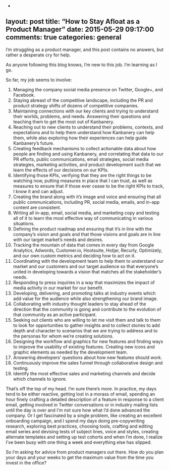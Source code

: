 -
layout: post
title:  “How to Stay Afloat as a Product Manager”
date:   2015-05-29 09:17:00
comments: true
categories: general
-

I’m struggling as a product manager, and this post contains no answers, but rather a desperate cry for help.

As anyone following this blog knows, I’m new to this job. I’m learning as I go. 

So far, my job seems to involve:

1) Managing the company social media presence on Twitter, Google+, and Facebook.
2) Staying abreast of the competitive landscape, including the PR and product strategy shifts of dozens of competitive companies.
3) Maintaining connections with our key clients and trying to understand their worlds, problems, and needs. Answering their questions and teaching them to get the most out of Kanbanery.
4) Reaching out to new clients to understand their problems, contexts, and expectations and to help them understand how Kanbanery can help them, while also exploring how their experiences can help guide Kanbanery’s future.
5) Creating feedback mechanisms to collect actionable data about how people are finding and using Kanbanery, and correlating that data to our PR efforts, public communications, email strategies, social media strategies, marketing activities, and product development such that we learn the effects of our decisions on our KPIs.
6) Identifying those KPIs, verifying that they are the right things to be watching now, putting measures in place that I can trust, as well as measures to ensure that if those ever cease to be the right KPIs to track, I know it and can adjust.
7) Creating the brand along with it’s image and voice and ensuring that all public communications, including PR, social media, emails, and in-app content are consistent.
8) Writing all in-app, email, social media, and marketing copy and testing all of it to learn the most effective way of communicating in various situations.
9) Defining the product roadmap and ensuring that it’s in line with the company’s vision and goals and that those visions and goals are in line with our target market’s needs and desires.
10) Tracking the mountain of data that comes in every day from Google Analytics, Adwords, Customer.io, Hootsuite, Hotjar, Recurly, Optimizely, and our own custom metrics and deciding how to act on it.
11) Coordinating with the development team to help them to understand our market and our customers and our target audience so that everyone’s united in developing towards a vision that matches all the stakeholder’s needs.
12) Responding to press inquiries in a way that maximizes the impact of media activity in our market for our benefit.
13) Developing, delivering, and promoting talks at industry events which add value for the audience while also strengthening our brand image.
14) Collaborating with industry thought leaders to stay ahead of the direction that the community is going and contribute to the evolution of that community as an active participant.
15) Seeking out clients who are willing to let me visit them and talk to them to look for opportunities to gather insights and to collect stories to add depth and character to scenarios that we are trying to address and to the personas for whom we’re creating solutions.
16) Designing the workflow and graphics for new features and finding ways to improve the usability of existing features. Creating new icons and graphic elements as needed by the development team.
17) Answering developers’ questions about how new features should work.
18) Continuously improve the sales funnel through collaborative design and testing.
19) Identify the most effective sales and marketing channels and decide which channels to ignore.

That’s off the top of my head. I’m sure there’s more. In practice, my days tend to be either reactive, getting lost in a morass of email, spending an hour finely crafting a detailed description of a feature in response to a client email, getting involved in Twitter conversations or in industry mailing lists until the day is over and I’m not sure how what I’d done advanced the company. Or I get fascinated by a single problem, like creating an excellent onboarding campaign, and I spend my days doing pre-copywriting research, exploring best practices, choosing tools, crafting and editing email series and devising tests of subject lines, voice and styles, creating alternate templates and setting up test cohorts and when I’m done, I realize I’ve been busy with one thing a week and everything else has slipped.

So I’m asking for advice from product managers out there. How do you plan your days and your weeks to get the maximum value from the time you invest in the office?

